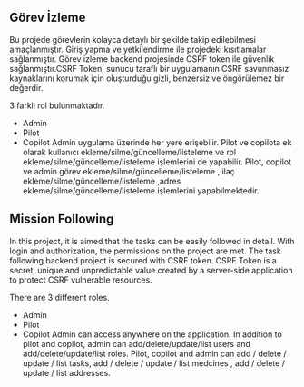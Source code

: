 ## Görev İzleme

Bu projede görevlerin kolayca detaylı bir şekilde takip edilebilmesi amaçlanmıştır. Giriş yapma ve yetkilendirme ile projedeki kısıtlamalar sağlanmıştır. Görev izleme backend projesinde CSRF token ile güvenlik sağlanmıştır.CSRF Token, sunucu taraflı bir uygulamanın CSRF savunmasız kaynaklarını korumak için oluşturduğu gizli, benzersiz ve öngörülemez bir değerdir.

3 farklı rol bulunmaktadır.
+ Admin
+ Pilot
+ Copilot  Admin uygulama üzerinde her yere erişebilir. Pilot ve copilota ek olarak kullanıcı ekleme/silme/güncelleme/listeleme ve rol ekleme/silme/güncelleme/listeleme işlemlerini de yapabilir. Pilot, copilot ve admin görev ekleme/silme/güncelleme/listeleme , ilaç ekleme/silme/güncelleme/listeleme ,adres ekleme/silme/güncelleme/listeleme işlemlerini yapabilmektedir.

## Mission Following

In this project, it is aimed that the tasks can be easily followed in detail. With login and authorization, the permissions on the project are met. The task following backend project is secured with CSRF token. CSRF Token is a secret, unique and unpredictable value created by a server-side application to protect CSRF vulnerable resources.

There are 3 different roles.
+ Admin
+ Pilot
+ Copilot  Admin can access anywhere on the application. In addition to pilot and copilot, admin can add/delete/update/list users and add/delete/update/list roles. Pilot, copilot and admin can add / delete / update / list tasks, add / delete / update / list medcines , add / delete / update / list addresses.
